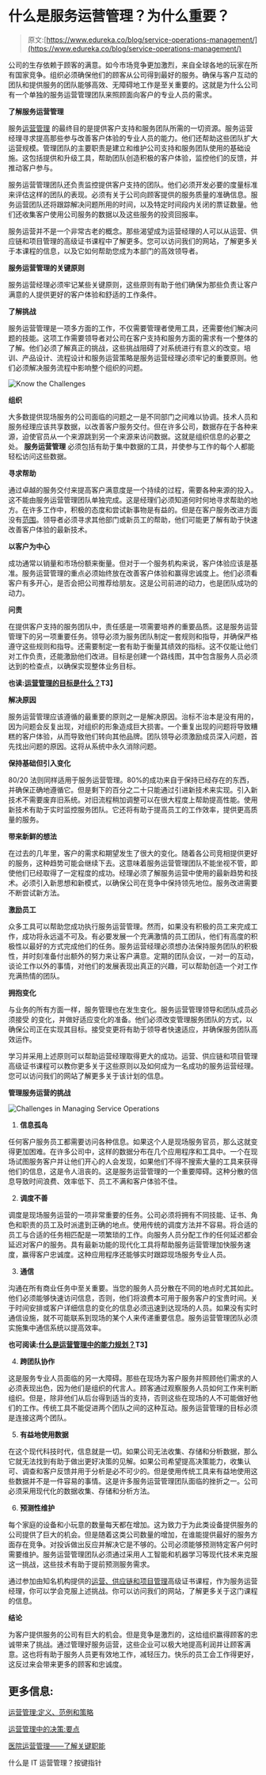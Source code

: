 # 什么是服务运营管理？为什么重要？

> 原文:[https://www.edureka.co/blog/service-operations-management/](https://www.edureka.co/blog/service-operations-management/)

公司的生存依赖于顾客的满意。如今市场竞争更加激烈，来自全球各地的玩家在所有国家竞争。组织必须确保他们的顾客从公司得到最好的服务。确保与客户互动的团队和提供服务的团队能够高效、无障碍地工作是至关重要的。这就是为什么公司有一个单独的服务运营管理团队来照顾面向客户的专业人员的需求。

**了解服务运营管理**

服务[运营管理](https://www.edureka.co/blog/beginners-guide-to-operations-management/) 的最终目的是提供客户支持和服务团队所需的一切资源。服务运营经理寻求提高那些参与改善客户体验的专业人员的能力。他们还帮助这些团队扩大运营规模。管理团队的主要职责是建立和维护公司支持和服务团队使用的基础设施。这包括提供和升级工具，帮助团队创造积极的客户体验，监控他们的反馈，并推动客户参与。

服务运营管理团队还负责监控提供客户支持的团队。他们必须开发必要的度量标准来评估这样的团队的表现。必须有关于公司向顾客提供的服务质量的准确信息。服务运营团队还将跟踪解决问题所用的时间，以及特定时间段内关闭的票证数量。他们还收集客户使用公司服务的数据以及这些服务的投资回报率。

服务运营并不是一个非常古老的概念。那些渴望成为运营经理的人可以从运营、供应链和项目管理的高级证书课程中了解更多。您可以访问我们的网站，了解更多关于本课程的信息，以及它如何帮助您成为本部门的高效领导者。

**服务运营管理的关键原则**

服务运营经理必须牢记某些关键原则，这些原则有助于他们确保为那些负责让客户满意的人提供更好的客户体验和舒适的工作条件。

**了解挑战**

服务运营管理是一项多方面的工作，不仅需要管理者使用工具，还需要他们解决问题的技能。这项工作需要领导者对公司在客户支持和服务方面的需求有一个整体的了解。他们必须了解真正的挑战，这些挑战阻碍了对系统进行有意义的改变。培训、产品设计、流程设计和服务运营策略是服务运营经理必须牢记的重要原则。他们必须解决服务流程中影响整个组织的问题。

![Know the Challenges](../Images/4bced14e59e054db8a18475fae7af880.png)

**组织**

大多数提供现场服务的公司面临的问题之一是不同部门之间难以协调。技术人员和服务经理应该共享数据，以改善客户服务交付。但在许多公司，数据存在于各种来源，迫使官员从一个来源跳到另一个来源来访问数据。这就是组织信息的必要之处。 **服务运营管理** 必须包括有助于集中数据的工具，并使参与工作的每个人都能轻松访问这些数据。

**寻求帮助**

通过卓越的服务交付来提高客户满意度是一个持续的过程，需要各种来源的投入。这不能由服务运营管理团队单独完成。这是经理们必须知道何时何地寻求帮助的地方。在许多工作中，积极的态度和尝试新事物是有益的。但是在客户服务改进方面没有[范围](https://www.edureka.co/blog/what-is-the-scope-of-operations-management/)。领导者必须寻求其他部门或新员工的帮助，他们可能更了解有助于快速改善客户体验的最新技术。

**以客户为中心**

成功通常以销量和市场份额来衡量。但对于一个服务机构来说，客户体验应该是基准。服务运营管理的重点必须始终放在改善客户体验和赢得忠诚度上。他们必须看客户有多开心，是否会把公司推荐给朋友。这是公司前进的动力，也是团队成功的动力。

**问责**

在提供客户支持的服务团队中，责任感是一项需要培养的重要品质。这是服务运营管理下的另一项重要任务。领导必须为服务团队制定一套规则和指导，并确保严格遵守这些规则和指导。还需要制定一套有助于衡量其绩效的指标。这不仅能让他们对工作负责，还能激励他们改进。目标是创建一个路线图，其中包含服务人员必须达到的检查点，以确保实现整体业务目标。

**也读:[运营管理的目标是什么？](https://www.edureka.co/blog/what-are-the-objectives-of-operations-management/)T3】**

**解决原因**

服务运营管理应该遵循的最重要的原则之一是解决原因。治标不治本是没有用的，因为问题会反复出现，对组织的形象造成巨大损害。一个重复出现的问题将导致糟糕的客户体验，从而导致他们转向其他品牌。团队领导必须激励成员深入问题，首先找出问题的原因。这将从系统中永久消除问题。

**保持基础但引入变化**

80/20 法则同样适用于服务运营管理。80%的成功来自于保持已经存在的东西，并确保正确地遵循它。但是剩下的百分之二十只能通过引进新技术来实现。引入新技术不需要废弃旧系统。对旧流程稍加调整可以在很大程度上帮助提高性能。使用新技术有助于实时监控服务团队。它还将有助于提高员工的工作效率，提供更高质量的服务。

**带来新鲜的想法**

在过去的几年里，客户的需求和期望发生了很大的变化。随着各公司竞相提供更好的服务，这种趋势可能会继续下去。这意味着服务运营管理团队不能坐视不管，即使他们已经取得了一定程度的成功。经理必须了解服务运营中使用的最新趋势和技术。必须引入新思想和新模式，以确保公司在竞争中保持领先地位。服务改进需要不断尝试新方法。

**激励员工**

众多工具可以帮助您成功执行服务运营管理。然而，如果没有积极的员工来完成工作，成功将永远遥不可及。有必要发展一个充满激情的员工团队，他们有高度的积极性以最好的方式完成他们的任务。服务运营经理必须想办法保持服务团队的积极性，并时刻准备付出额外的努力来让客户满意。定期的团队会议，一对一的互动，谈论工作以外的事情，对他们的发展表现出真正的兴趣，可以帮助创造一个对工作充满热情的团队。

**拥抱变化**

与业务的所有方面一样，服务管理也在发生变化。服务运营管理领导和团队成员必须接受 的变化，并做好适应变化的准备。他们必须改变管理服务团队的方式，以确保公司正在实现其目标。接受变更将有助于领导者快速适应，并确保服务团队高效运作。

学习并采用上述原则可以帮助运营经理取得更大的成功。运营、供应链和项目管理高级证书课程可以教你更多关于这些原则以及如何成为一名成功的服务运营经理。您可以访问我们的网站了解更多关于该计划的信息。

**管理服务运营的挑战**

![Challenges in Managing Service Operations ](../Images/ef3922be0537a39bc7d06c47624fd488.png)

1.  **信息孤岛**

任何客户服务员工都需要访问各种信息。如果这个人是现场服务官员，那么这就变得更加困难。在许多公司中，这样的数据分布在几个应用程序和工具中。一个在现场试图服务客户并让他们开心的人会发现，如果他们不得不搜索大量的工具来获得他们的信息，这是令人沮丧的。这是服务运营管理的一个重要障碍。这种分散的信息导致时间浪费、效率低下、员工不满和客户体验不佳。

2.  **调度不善**

调度是现场服务运营的一项非常重要的任务。公司必须将拥有不同技能、证书、角色和职责的员工及时派遣到正确的地点。使用传统的调度方法并不容易。将合适的员工与合适的任务相匹配是一项繁琐的工作。向服务人员分配工作的任何延迟都会延迟对客户的服务。具有最新功能的现代化工具将帮助服务运营管理加快服务速度，赢得客户忠诚度。这种应用程序还能够实时跟踪现场服务专业人员。

3.  **通信**

沟通在所有商业任务中至关重要。当您的服务人员分散在不同的地点时尤其如此。他们必须能够快速访问信息，否则，他们将浪费本可用于服务客户的宝贵时间。关于时间安排或客户详细信息的变化的信息必须迅速到达现场的人员。如果没有实时通信设施，就不可能联系到现场的某个人来传递重要信息。服务运营管理团队必须实施集中通信系统以提高效率。

**也可阅读:[什么是运营管理中的能力规划？](https://www.edureka.co/blog/what-is-capacity-planning-in-operations-management/)T3】**

4.  **跨团队协作**

这是服务专业人员面临的另一大障碍。那些在现场为客户服务并照顾他们需求的人必须表现出色，因为他们是组织的代言人。顾客通过观察服务人员如何工作来判断组织。但是，除非他们从后台得到适当的支持，否则这些在现场的人不可能做好他们的工作。传统工具不能促进两个团队之间的这种互动。服务运营管理的目标必须是连接这两个团队。

5.  **有益地使用数据**

在这个现代科技时代，信息就是一切。如果公司无法收集、存储和分析数据，那么它就无法找到有助于做出更好决策的见解。如果公司希望提高决策能力，收集认可、调查和客户反馈并用于分析是必不可少的。但是使用传统工具来有益地使用这些数据并不是一件容易的事情。这是许多服务运营管理团队面临的挫折之一。公司必须采用现代化的数据收集、存储和分析方法。

6.  **预测性维护**

每个家庭的设备和小玩意的数量每天都在增加。这为致力于为此类设备提供服务的公司提供了巨大的机会。但是随着这类公司数量的增加，在谁能提供最好的服务方面存在竞争。对投诉做出反应并解决它是不够的。公司必须能够预测特定客户何时需要维护。服务运营管理团队必须通过采用人工智能和机器学习等现代技术来克服这一挑战，这些技术有助于提前预测服务需求。

通过参加由知名机构提供的[运营、供应链和项目管理](https://www.edureka.co/highered/advanced-program-in-operations-supply-chain-project-management-iitg)高级证书课程，作为服务运营经理，你可以学会克服上述挑战。你可以访问我们的网站，了解更多关于这门课程的信息。

**结论**

为客户提供服务的公司有巨大的机会。但是竞争是激烈的，这给组织赢得顾客的忠诚带来了挑战。通过管理好服务运营，这些企业可以极大地提高利润并让顾客满意。这也将有助于服务人员更有效地工作，减轻压力。快乐的员工会工作得更好，这反过来会带来更多的顾客和忠诚度。

## **更多信息:**

[运营管理:定义、范例和策略](https://www.edureka.co/blog/operations-management-definition)

[运营管理中的决策:要点](https://www.edureka.co/blog/operations-management-decisions)

[医院运营管理——了解关键职能](https://www.edureka.co/blog/operations-management-in-hospitals)

什么是 IT 运营管理？按键指针